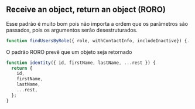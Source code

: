 ## Receive an object, return an object (RORO)

Esse padrão é muito bom pois não importa a ordem que os parâmetros são passados, pois os argumentos serão desestruturados.

```js
function findUsersByRole({ role, withContactInfo, includeInactive}) {...}
```

O padrão RORO prevê que um objeto seja retornado

```js
function identity({ id, firstName, lastName, ...rest }) {
  return {
    id,
    firstName,
    lastName,
    ...rest,
  };
}
```
